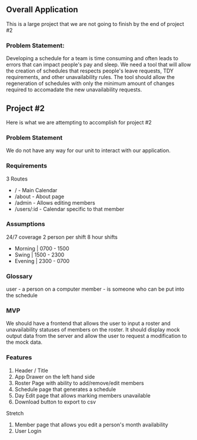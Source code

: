 ## Overall Application
This is a large project that we are not going to finish by the end of project #2
### Problem Statement:
Developing a schedule for a team is time consuming and often leads to errors that can impact people's pay and sleep. We need a tool that will allow the creation of schedules that respects people's leave requests, TDY requirements, and other unavailability rules. The tool should allow the regeneration of schedules with only the minimum amount of changes required to accomadate the new unavailability requests.

## Project #2 
Here is what we are attempting to accomplish for project #2
### Problem Statement
We do not have any way for our unit to interact with our application.

### Requirements
3 Routes
  - /           - Main Calendar
  - /about      - About page
  - /admin      - Allows editing members
  - /users/:id  - Calendar specific to that member  

### Assumptions
24/7 coverage
2 person per shift
8 hour shifts
  - Morning | 0700 - 1500
  - Swing | 1500 - 2300
  - Evening | 2300 - 0700

### Glossary
user - a person on a computer
member - is someone who can be put into the schedule

### MVP
We should have a frontend that allows the user to input a roster and unavailability statuses of members on the roster.
It should display mock output data from the server and allow the user to request a modification to the mock data.

### Features
1. Header / Title
2. App Drawer on the left hand side
3. Roster Page with ability to add/remove/edit members
4. Schedule page that generates a schedule
5. Day Edit page that allows marking members unavailable
7. Download button to export to csv

Stretch
1. Member page that allows you edit a person's month availability
2. User Login
